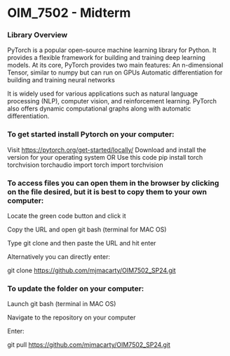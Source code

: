 # OIM_7502 - Midterm

### Library Overview
PyTorch is a popular open-source machine learning library for Python. It provides a flexible framework for building and training deep learning models.​
At its core, PyTorch provides two main features:​
An n-dimensional Tensor, similar to numpy but can run on GPUs​
Automatic differentiation for building and training neural networks​

It is widely used for various applications such as natural language processing (NLP), computer vision, and reinforcement learning. PyTorch also offers dynamic computational graphs along with automatic differentiation.​


### To get started install Pytorch on your computer:
Visit https://pytorch.org/get-started/locally/
Download and install the version for your operating system
OR Use this code
  pip install torch torchvision torchaudio
  import torch
  import torchvision



### To access files you can open them in the browser by clicking on the file desired, but it is best to copy them to your own computer:
Locate the green code button and click it

Copy the URL and open git bash (terminal for MAC OS)

Type git clone and then paste the URL and hit enter

Alternatively you can directly enter:

git clone https://github.com/mjmacarty/OIM7502_SP24.git



### To update the folder on your computer:
Launch git bash (terminal in MAC OS)

Navigate to the repository on your computer

Enter:

git pull https://github.com/mjmacarty/OIM7502_SP24.git
